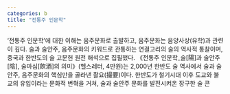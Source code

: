 ```yaml
---
categories: b
title: "전통주 인문학"
---
```

&lsquo;전통주 인문학&rsquo;에 대한 이해는 음주문화로 출발하고, 음주문화는 음양사상(유학)과 관련이 깊다. 술과 술안주, 음주문화의 키워드로 관통하는 연결고리의 술의 역사적 통찰이며, 중국과 한반도의 술 고문헌 원전 해석으로 집필했다. 《전통주 인문학_술[陽]과 술안주[陰], 술마심[飮酒]의 의미》(헬스레터, 4만원)는 2,000년 한반도 술 역사에서 술과 술안주, 음주문화의 핵심만을 골라낸 촬요(撮要)이다. 한반도가 철기시대 이후 도교와 불교의 유입이라는 문화적 변혁을 거쳐, 술과 술안주 문화를 발전시켜온 장구한 술 콘